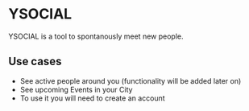 # YSOCIAL
YSOCIAL is a tool to spontanously meet new people.

## Use cases
- See active people around you (functionality will be added later on)
- See upcoming Events in your City
- To use it you will need to create an account